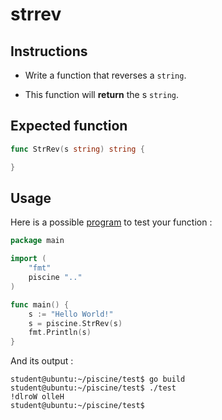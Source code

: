 # strrev

## Instructions

- Write a function that reverses a `string`.

- This function will **return** the s `string`.

## Expected function

```go
func StrRev(s string) string {

}
```

## Usage

Here is a possible [program](TODO-LINK) to test your function :

```go
package main

import (
	"fmt"
	piscine ".."
)

func main() {
	s := "Hello World!"
	s = piscine.StrRev(s)
	fmt.Println(s)
}
```

And its output :

```console
student@ubuntu:~/piscine/test$ go build
student@ubuntu:~/piscine/test$ ./test
!dlroW olleH
student@ubuntu:~/piscine/test$
```
